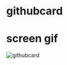 # githubcard

# screen gif

![githubcard](https://github.com/1989zlm/githubcard/assets/146070651/6ab627ec-fe57-47b9-9ac8-d93dd4408f65)
